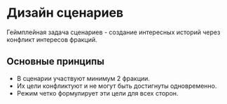 # Дизайн сценариев

Геймплейная задача сценариев - создание интересных историй через конфликт интересов фракций.

## Основные принципы

- В сценарии участвуют минимум 2 фракции.
- Их цели конфликтуют и не могут быть достигнуты одновременно.
- Режим четко формулирует эти цели для всех сторон.